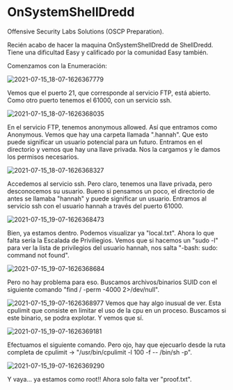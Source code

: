 # OnSystemShellDredd
Offensive Security Labs Solutions (OSCP Preparation).

Recién acabo de hacer la maquina OnSystemShellDredd de ShellDredd. Tiene una dificultad Easy y calificado por la comunidad Easy también.

Comenzamos con la Enumeración:

![2021-07-15_18-07-1626367779](https://user-images.githubusercontent.com/82907557/125826890-78189cfd-1c8b-473f-a06f-cebb89e07f2a.jpg)

Vemos que el puerto 21, que corresponde al servicio FTP, está abierto. Como otro puerto tenemos el 61000, con un servicio ssh.

![2021-07-15_18-07-1626368035](https://user-images.githubusercontent.com/82907557/125827068-6717b7cd-ddf9-43ce-93ba-44627545404f.jpg)

En el servicio FTP, tenemos anonymous allowed. Así que entramos como Anonymous. 
Vemos que hay una carpeta llamada ".hannah". Que esto puede significar un usuario potencial para un futuro. Entramos en el directorio y vemos que hay una llave privada. Nos la cargamos y le damos los permisos necesarios.

![2021-07-15_18-07-1626368327](https://user-images.githubusercontent.com/82907557/125827629-b91b373a-4497-4fb8-8b2a-c4fb26186329.jpg)

Accedemos al servicio ssh. Pero claro, tenemos una llave privada, pero desconocemos su usuario. Bueno si pensamos un poco, el directorio de antes se llamaba "hannah" y puede significar un usuario. Entramos al servicio ssh con el usuario hannah a través del puerto 61000. 

![2021-07-15_19-07-1626368473](https://user-images.githubusercontent.com/82907557/125827909-d1c10718-da54-4d1a-ae1f-2c6dd27aae62.jpg)

Bien, ya estamos dentro. Podemos visualizar ya "local.txt". Ahora lo que falta sería la Escalada de Priviliegios.
Vemos que si hacemos un "sudo -l" para ver la lista de privilegios del usuario hannah, nos salta "-bash: sudo: command not found". 

![2021-07-15_19-07-1626368684](https://user-images.githubusercontent.com/82907557/125828840-c3248083-d70e-403e-8741-00cfa88954f0.jpg)

Pero no hay problema para eso.
Buscamos archivos/binarios SUID con el siguiente comando "find / -perm -4000 2>/dev/null".

![2021-07-15_19-07-1626368977](https://user-images.githubusercontent.com/82907557/125828956-ca689315-7f18-449c-9460-629600c7ddde.jpg)
Vemos que hay algo inusual de ver. Esta cpulimit que consiste en limitar el uso de la cpu en un proceso. Buscamos si este binario, se podra explotar. Y vemos que sí. 

![2021-07-15_19-07-1626369181](https://user-images.githubusercontent.com/82907557/125829370-800a9270-1aa9-482a-ad91-811e7b40cece.jpg)

Efectuamos el siguiente comando. Pero ojo, hay que ejecuarlo desde la ruta completa de cpulimit -> "/usr/bin/cpulimit -l 100 -f -- /bin/sh -p".

![2021-07-15_19-07-1626369290](https://user-images.githubusercontent.com/82907557/125829657-eaba3615-8c45-4f4d-966e-ff4781fc946e.jpg)

Y vaya... ya estamos como root!!
Ahora solo falta ver "proof.txt".







